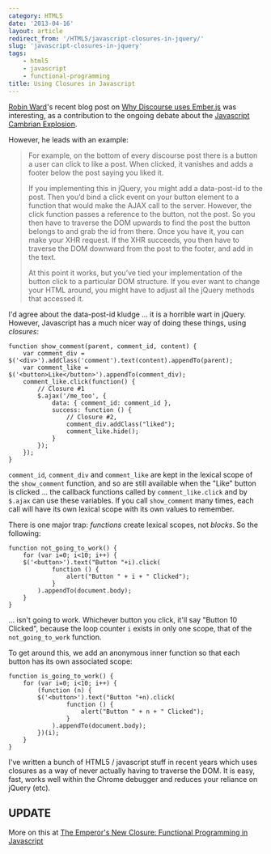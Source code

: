 ```yaml
---
category: HTML5
date: '2013-04-16'
layout: article
redirect_from: '/HTML5/javascript-closures-in-jquery/'
slug: 'javascript-closures-in-jquery'
tags:
    - html5
    - javascript
    - functional-programming
title: Using Closures in Javascript
---
```


[Robin Ward](http://eviltrout.com/)'s recent blog post on [Why Discourse
uses
Ember.js](http://eviltrout.com/2013/02/10/why-discourse-uses-emberjs.html)
was interesting, as a contribution to the ongoing debate about the
[Javascript Cambrian
Explosion](http://axisofeval.blogspot.com.au/2011/04/new-cambrian-explosion.html).

However, he leads with an example:

> For example, on the bottom of every discourse post there is a button a
> user can click to like a post. When clicked, it vanishes and adds a
> footer below the post saying you liked it.
>
> If you implementing this in jQuery, you might add a data-post-id to
> the post. Then you’d bind a click event on your button element to a
> function that would make the AJAX call to the server. However, the
> click function passes a reference to the button, not the post. So you
> then have to traverse the DOM upwards to find the post the button
> belongs to and grab the id from there. Once you have it, you can make
> your XHR request. If the XHR succeeds, you then have to traverse the
> DOM downward from the post to the footer, and add in the text.
>
> At this point it works, but you’ve tied your implementation of the
> button click to a particular DOM structure. If you ever want to change
> your HTML around, you might have to adjust all the jQuery methods that
> accessed it.

I'd agree about the data-post-id kludge ... it is a horrible wart in
jQuery. However, Javascript has a much nicer way of doing these things,
using *closures*:

    function show_comment(parent, comment_id, content) {
        var comment_div = $('<div>').addClass('comment').text(content).appendTo(parent);
        var comment_like = $('<button>Like</button>').appendTo(comment_div);
        comment_like.click(function() {
            // Closure #1
            $.ajax('/me_too', {
                data: { comment_id: comment_id },
                success: function () {
                    // Closure #2,
                    comment_div.addClass("liked");
                    comment_like.hide();
                }
            });
        });
    }

`comment_id`, `comment_div` and `comment_like` are kept in the lexical
scope of the `show_comment` function, and so are still available when
the "Like" button is clicked ... the callback functions called by
`comment_like.click` and by `$.ajax` can use these variables. If you
call `show_comment` many times, each call will have its own lexical
scope with its own values to remember.

There is one major trap: *functions* create lexical scopes, not
*blocks*. So the following:

    function not_going_to_work() {
        for (var i=0; i<10; i++) {
        $('<button>').text("Button "+i).click(
                function () {
                    alert("Button " + i + " Clicked");
                }
            ).appendTo(document.body);
        }
    }

... isn't going to work. Whichever button you click, it'll say "Button
10 Clicked", because the loop counter `i` exists in only one scope, that
of the `not_going_to_work` function.

To get around this, we add an anonymous inner function so that each
button has its own associated scope:

    function is_going_to_work() {
        for (var i=0; i<10; i++) {
            (function (n) {
            $('<button>').text("Button "+n).click(
                    function () {
                        alert("Button " + n + " Clicked");
                    }
                ).appendTo(document.body);
            })(i);
        }
    }

I've written a bunch of HTML5 / javascript stuff in recent years which
uses closures as a way of never actually having to traverse the DOM. It
is easy, fast, works well within the Chrome debugger and reduces your
reliance on jQuery (etc).

## UPDATE

More on this at [The Emperor's New Closure: Functional Programming in Javascript](../the-emperors-new-closure-functional-programming-in-javascript/)

